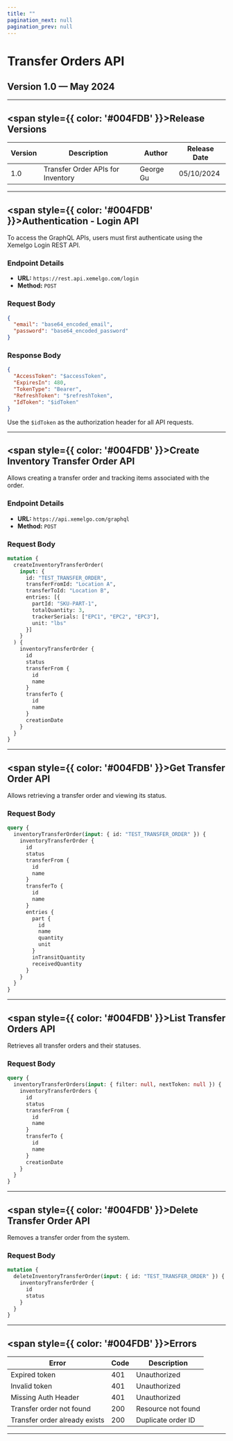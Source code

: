 ```yaml
---
title: ""
pagination_next: null
pagination_prev: null
---
```


<h1 style={{ color: '#004FDB' }}>Transfer Orders API</h1>

<h2>Version 1.0 — May 2024</h2>

---

## <span style={{ color: '#004FDB' }}>Release Versions</span>

| Version | Description                             | Author         | Release Date |
|---------|-----------------------------------------|---------------|--------------|
| 1.0     | Transfer Order APIs for Inventory     | George Gu     | 05/10/2024   |

---

## <span style={{ color: '#004FDB' }}>Authentication - Login API</span>

To access the GraphQL APIs, users must first authenticate using the Xemelgo Login REST API.

### Endpoint Details
- **URL:** `https://rest.api.xemelgo.com/login`
- **Method:** `POST`

### Request Body
```json
{
  "email": "base64_encoded_email",
  "password": "base64_encoded_password"
}
```

### Response Body
```json
{
  "AccessToken": "$accessToken",
  "ExpiresIn": 480,
  "TokenType": "Bearer",
  "RefreshToken": "$refreshToken",
  "IdToken": "$idToken"
}
```

Use the `$idToken` as the authorization header for all API requests.

---

## <span style={{ color: '#004FDB' }}>Create Inventory Transfer Order API</span>

Allows creating a transfer order and tracking items associated with the order.

### Endpoint Details
- **URL:** `https://api.xemelgo.com/graphql`
- **Method:** `POST`

### Request Body
```graphql
mutation {
  createInventoryTransferOrder(
    input: {
      id: "TEST_TRANSFER_ORDER",
      transferFromId: "Location A",
      transferToId: "Location B",
      entries: [{
        partId: "SKU-PART-1",
        totalQuantity: 3,
        trackerSerials: ["EPC1", "EPC2", "EPC3"],
        unit: "lbs"
      }]
    }
  ) {
    inventoryTransferOrder {
      id
      status
      transferFrom {
        id
        name
      }
      transferTo {
        id
        name
      }
      creationDate
    }
  }
}
```

---

## <span style={{ color: '#004FDB' }}>Get Transfer Order API</span>

Allows retrieving a transfer order and viewing its status.

### Request Body
```graphql
query {
  inventoryTransferOrder(input: { id: "TEST_TRANSFER_ORDER" }) {
    inventoryTransferOrder {
      id
      status
      transferFrom {
        id
        name
      }
      transferTo {
        id
        name
      }
      entries {
        part {
          id
          name
          quantity
          unit
        }
        inTransitQuantity
        receivedQuantity
      }
    }
  }
}
```

---

## <span style={{ color: '#004FDB' }}>List Transfer Orders API</span>

Retrieves all transfer orders and their statuses.

### Request Body
```graphql
query {
  inventoryTransferOrders(input: { filter: null, nextToken: null }) {
    inventoryTransferOrders {
      id
      status
      transferFrom {
        id
        name
      }
      transferTo {
        id
        name
      }
      creationDate
    }
  }
}
```

---

## <span style={{ color: '#004FDB' }}>Delete Transfer Order API</span>

Removes a transfer order from the system.

### Request Body
```graphql
mutation {
  deleteInventoryTransferOrder(input: { id: "TEST_TRANSFER_ORDER" }) {
    inventoryTransferOrder {
      id
      status
    }
  }
}
```

---

## <span style={{ color: '#004FDB' }}>Errors</span>

| Error                  | Code | Description                     |
|------------------------|------|---------------------------------|
| Expired token         | 401  | Unauthorized                   |
| Invalid token         | 401  | Unauthorized                   |
| Missing Auth Header   | 401  | Unauthorized                   |
| Transfer order not found | 200  | Resource not found            |
| Transfer order already exists | 200  | Duplicate order ID       |

---




